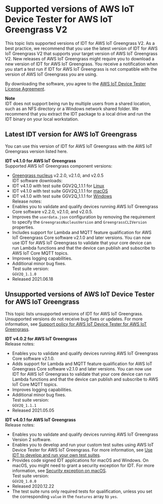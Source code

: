 # Supported versions of AWS IoT Device Tester for AWS IoT Greengrass V2<a name="dev-test-versions"></a>

This topic lists supported versions of IDT for AWS IoT Greengrass V2\. As a best practice, we recommend that you use the latest version of IDT for AWS IoT Greengrass V2 that supports your target version of AWS IoT Greengrass V2\. New releases of AWS IoT Greengrass might require you to download a new version of IDT for AWS IoT Greengrass\. You receive a notification when you start a test run if IDT for AWS IoT Greengrass is not compatible with the version of AWS IoT Greengrass you are using\.

By downloading the software, you agree to the [AWS IoT Device Tester License Agreement](https://docs.aws.amazon.com/greengrass/v2/developerguide/idt-license.html)\.

**Note**  
<a name="unzip-package-to-local-drive"></a>IDT does not support being run by multiple users from a shared location, such as an NFS directory or a Windows network shared folder\. We recommend that you extract the IDT package to a local drive and run the IDT binary on your local workstation\.

## Latest IDT version for AWS IoT Greengrass<a name="idt-latest-version"></a>

You can use this version of IDT for AWS IoT Greengrass with the AWS IoT Greengrass version listed here\. 

**IDT v4\.1\.0 for AWS IoT Greengrass**    
Supported AWS IoT Greengrass component versions:   
+ [Greengrass nucleus](greengrass-nucleus-component.md) v2\.2\.0, v2\.1\.0, and v2\.0\.5  
IDT software downloads:  
+ IDT v4\.1\.0 with test suite GGV2Q\_1\.1\.1 for [Linux](https://docs.aws.amazon.com/greengrass/v2/developerguide/download-idt-gg2-4.1.0-testsuite-1.1.1-linux.html)
+ IDT v4\.1\.0 with test suite GGV2Q\_1\.1\.1 for [macOS](https://docs.aws.amazon.com/greengrass/v2/developerguide/download-idt-gg2-4.1.0-testsuite-1.1.1-mac.html)
+ IDT v4\.1\.0 with test suite GGV2Q\_1\.1\.1 for [Windows](https://docs.aws.amazon.com/greengrass/v2/developerguide/download-idt-gg2-4.1.0-testsuite-1.1.1-win.html)  
Release notes:  
+ Enables you to validate and qualify devices running AWS IoT Greengrass Core software v2\.2\.0, v2\.1\.0, and v2\.0\.5\.
+ Improves the `userdata.json` configuration by removing the requirement to specify the `GreengrassNucleusVersion` and `GreengrassCLIVersion` properties\. 
+ Includes support for Lambda and MQTT feature qualification for AWS IoT Greengrass Core software v2\.1\.0 and later versions\. You can now use IDT for AWS IoT Greengrass to validate that your core device can run Lambda functions and that the device can publish and subscribe to AWS IoT Core MQTT topics\.
+ Improves logging capabilities\.
+ Additional minor bug fixes\.  
Test suite version:    
`GGV2Q_1.1.0`  
+ Released 2021\.06\.18

## Unsupported versions of AWS IoT Device Tester for AWS IoT Greengrass<a name="idt-unsupported-versions"></a>

This topic lists unsupported versions of IDT for AWS IoT Greengrass\. Unsupported versions do not receive bug fixes or updates\. For more information, see [Support policy for AWS IoT Device Tester for AWS IoT Greengrass](idt-support-policy.md)\.

**IDT v4\.0\.2 for AWS IoT Greengrass**    
Release notes:  
+ Enables you to validate and qualify devices running AWS IoT Greengrass Core software v2\.1\.0\.
+ Adds support for Lambda and MQTT feature qualification for AWS IoT Greengrass Core software v2\.1\.0 and later versions\. You can now use IDT for AWS IoT Greengrass to validate that your core device can run Lambda functions and that the device can publish and subscribe to AWS IoT Core MQTT topics\.
+ Improves logging capabilities\.
+ Additional minor bug fixes\.  
Test suite version:    
`GGV2Q_1.1.1`  
+ Released 2021\.05\.05

**IDT v4\.0\.1 for AWS IoT Greengrass**    
Release notes:  
+ Enables you to validate and qualify devices running AWS IoT Greengrass Version 2 software\.
+ Enables you to develop and run your custom test suites using AWS IoT Device Tester for AWS IoT Greengrass\. For more information, see [Use IDT to develop and run your own test suites](idt-custom-tests.md)\.
+ Provides code signed IDT applications for macOS and Windows\. On macOS, you might need to grant a security exception for IDT\. For more information, see [Security exception on macOS](idt-troubleshooting.md#macos-notarization-exception)\.  
Test suite version:    
`GGV2Q_1.0.0`  
+ Released 2020\.12\.22
+ The test suite runs only required tests for qualification, unless you set the corresponding `value` in the `features` array to `yes`\.